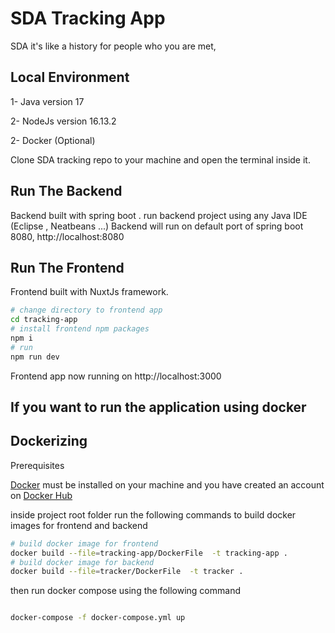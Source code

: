 # SDA Tracking App 

SDA it's like a history for people who you are met,

## Local Environment
1- Java version 17

2- NodeJs version 16.13.2 

2- Docker (Optional)


Clone SDA tracking repo to your machine and open the terminal inside it.

## Run The Backend
Backend built with spring boot . 
run backend project using  any Java IDE (Eclipse , Neatbeans ...)
Backend will run on default port of spring boot 8080, http://localhost:8080


## Run The Frontend
Frontend built with NuxtJs framework.
```bash
# change directory to frontend app
cd tracking-app
# install frontend npm packages
npm i 
# run 
npm run dev
```
Frontend app now running on http://localhost:3000

## If you want to run the application using docker

## Dockerizing

Prerequisites

[Docker](https://docs.docker.com/get-started/) must be installed on your machine and you have created an  account on [Docker Hub](https://hub.docker.com/)

inside project root folder run the following commands to build  docker images for frontend and backend
```bash
# build docker image for frontend
docker build --file=tracking-app/DockerFile  -t tracking-app .
# build docker image for backend
docker build --file=tracker/DockerFile  -t tracker .

```
then run docker compose using the following command

```bash

docker-compose -f docker-compose.yml up

```
